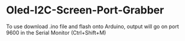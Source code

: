 # Oled-I2C-Screen-Port-Grabber
To use download .ino file and flash onto Arduino, output will go on port 9600 in the Serial Monitor (Ctrl+Shift+M)
